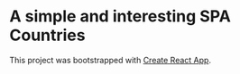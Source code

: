 # A simple and interesting SPA Countries

This project was bootstrapped with [Create React App](https://github.com/facebook/create-react-app).
